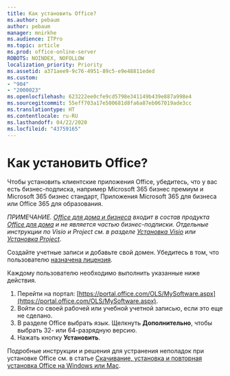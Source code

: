 ```yaml
---
title: Как установить Office?
ms.author: pebaum
author: pebaum
manager: mnirkhe
ms.audience: ITPro
ms.topic: article
ms.prod: office-online-server
ROBOTS: NOINDEX, NOFOLLOW
localization_priority: Priority
ms.assetid: a371aee9-9c76-4951-89c5-e9e48811eded
ms.custom:
- "904"
- "2000023"
ms.openlocfilehash: 623222ee0cfe9cd5798e341149b439e887a998e4
ms.sourcegitcommit: 55eff703a17e500681d8fa6a87eb067019ade3cc
ms.translationtype: HT
ms.contentlocale: ru-RU
ms.lasthandoff: 04/22/2020
ms.locfileid: "43759165"
---
```

# <a name="how-to-install-office"></a>Как установить Office?

Чтобы установить клиентские приложения Office, убедитесь, что у вас есть бизнес-подписка, например Microsoft 365 бизнес премиум и Microsoft 365 бизнес стандарт, Приложения Microsoft 365 для бизнеса или Office 365 для образования.
  
*ПРИМЕЧАНИЕ. [Office для дома и бизнеса](https://products.office.com/home-and-business) входит в состав продукта [Office для дома](https://support.office.com/article/28cbc8cf-1332-4f04-9123-9b660abb629e?wt.mc_id=Alchemy_ClientDIA) и не является частью бизнес-подписки. Отдельные инструкции по Visio и Project см. в разделе [Установка Visio](https://support.office.com/article/f98f21e3-aa02-4827-9167-ddab5b025710) или [Установка Project](https://support.office.com/article/7059249b-d9fe-4d61-ab96-5c5bf435f281)*.

Создайте учетные записи и добавьте свой домен. Убедитесь в том, что пользователю [назначена лицензия](https://docs.microsoft.com/office365/admin/subscriptions-and-billing/assign-licenses-to-users).

Каждому пользователю необходимо выполнить указанные ниже действия.

1. Перейти на портал: [https://portal.office.com/OLS/MySoftware.aspx](https://portal.office.com/OLS/MySoftware.aspx).
2. Войти со своей рабочей или учебной учетной записью, если это еще не сделано.
3. В разделе Office выбрать язык. Щелкнуть **Дополнительно**, чтобы выбрать 32- или 64-разрядную версию.
4. Нажать кнопку **Установить**.

Подробные инструкции и решения для устранения неполадок при установке Office см. в статье [Скачивание, установка и повторная установка Office на Windows или Mac](https://support.office.com/article/4414eaaf-0478-48be-9c42-23adc4716658?wt.mc_id=Alchemy_ClientDIA).
